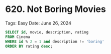 # 620. Not Boring Movies

Tags: Easy
Date: June 26, 2024

```sql
SELECT id, movie, description, rating
FROM Cinema
WHERE id % 2 = 1 and description != 'boring'
ORDER BY rating desc;
```